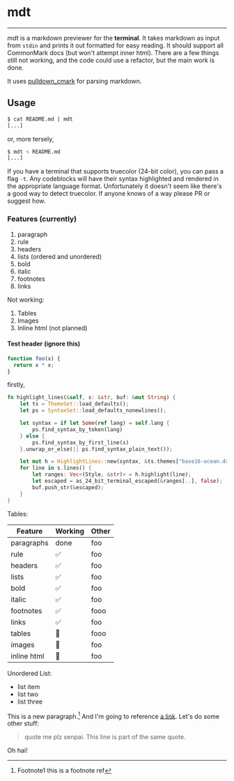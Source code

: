 # mdt

---

_mdt_ is a markdown previewer for the **terminal**. It takes markdown as input from `stdin` and prints it out formatted for easy reading. It should support all CommonMark docs (but won't attempt inner html). There are a few things still not working, and the code could use a refactor, but the main work is done.

It uses [pulldown_cmark](http://www.github.com/google/pulldown-cmark) for parsing markdown.

## Usage

```sh
$ cat README.md | mdt
[...]
```

or, more tersely,

```sh
$ mdt < README.md
[...]
```

If you have a terminal that supports truecolor (24-bit color), you can pass a flag `-t`. Any codeblocks will have their syntax highlighted and rendered in the appropriate language format. Unfortunately it doesn't seem like there's a good way to detect truecolor. If anyone knows of a way please PR or suggest how.

### Features (currently)

1. paragraph
1. rule
1. headers
1. lists (ordered and unordered)
1. bold
1. italic
1. footnotes
1. links

Not working:

1. Tables
1. Images
1. Inline html (not planned)

#### Test header (ignore this)

```js
function foo(x) {
  return x * x;
}
```

firstly,

```rust
fn highlight_lines(&self, s: &str, buf: &mut String) {
    let ts = ThemeSet::load_defaults();
    let ps = SyntaxSet::load_defaults_nonewlines();

    let syntax = if let Some(ref lang) = self.lang {
        ps.find_syntax_by_token(lang)
    } else {
        ps.find_syntax_by_first_line(s)
    }.unwrap_or_else(|| ps.find_syntax_plain_text());

    let mut h = HighlightLines::new(syntax, &ts.themes["base16-ocean.dark"]);
    for line in s.lines() {
        let ranges: Vec<(Style, &str)> = h.highlight(line);
        let escaped = as_24_bit_terminal_escaped(&ranges[..], false);
        buf.push_str(&escaped);
    }
}
```

Tables:

| Feature     | Working            | Other |
| ----------- | ------------------ | ----- |
| paragraphs  | done               | foo   |
| rule        | :white_check_mark: | foo   |
| headers     | :white_check_mark: | foo   |
| lists       | :white_check_mark: | foo   |
| bold        | :white_check_mark: | foo   |
| italic      | :white_check_mark: | foo   |
| footnotes   | :white_check_mark: | fooo  |
| links       | :white_check_mark: | foo   |
| tables      | :poop:             | fooo  |
| images      | :poop:             | foo   |
| inline html | :poop:             | foo   |

Unordered List:

* list item
* list two
* list three

This is a new paragraph.[^1] And I'm going to reference [a link][1]. Let's do some other stuff:

> quote me plz senpai. This line is part
> of the same quote.

Oh hai!

[^1]: Footnote1 this is a footnote ref

[1]: http://www.google.com
